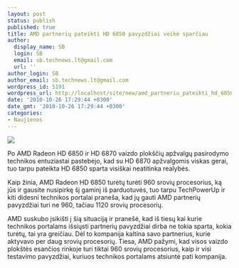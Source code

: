 ```yaml
---
layout: post
status: publish
published: true
title: AMD partnerių pateikti HD 6850 pavyzdžiai veikė sparčiau
author:
  display_name: SB
  login: SB
  email: sb.technews.lt@gmail.com
  url: ''
author_login: SB
author_email: sb.technews.lt@gmail.com
wordpress_id: 5191
wordpress_url: http://localhost/site/new/amd_partneriu_pateikti_hd_6850_pavyzdziai_veike_sparciau/
date: '2010-10-26 17:29:44 +0300'
date_gmt: '2010-10-26 17:29:44 +0300'
categories:
- Naujienos
---
```

<div class="imgright"><img src="http://www.part.lt/img/801f70a6a086cd9275a5cfb431572d2b34.jpg"  /></div>
<p>Po AMD Radeon HD 6850 ir HD 6870 vaizdo plokščių apžvalgų pasirodymo technikos entuziastai pastebėjo, kad su HD 6870 apžvalgomis viskas gerai, tuo tarpu pateikta HD 6850 sparta visiškai neatitinka realybės.</p>
<p>Kaip žinia, AMD Radeon HD 6850 turėtų turėti 960 srovių procesorius, ką jūs ir gausite nusipirkę šį gaminį iš parduotuvės, tuo tarpu TechPowerUp ir kiti didesni technikos portalai praneša, kad jų gauti AMD partnerių pavyzdžiai turi ne 960, tačiau 1120 srovių procesorių.</p>
<p>AMD suskubo įsikišti į šią situaciją ir pranešė, kad iš tiesų kai kurie technikos portalams išsiųsti partnerių pavyzdžiai dirba ne tokia sparta, kokia turėtų, tai yra greičiau. Dėl to kompanija kaltina savo partnerius, kurie aktyvavo per daug srovių procesorių. Tiesa, AMD pažymi, kad visos vaizdo plokštės esančios rinkoje turi tiktai 960 srovių procesorius, kaip ir visi testavimo pavyzdžiai, kuriuos technikos portalams atsiuntė pati kompanija.<br /></p>
